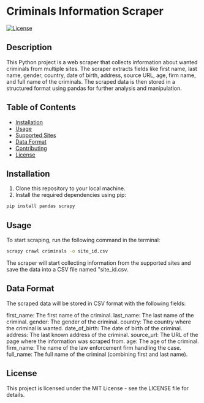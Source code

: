 # Criminals Information Scraper

[![License](https://img.shields.io/badge/License-MIT-blue.svg)](https://opensource.org/licenses/MIT)

## Description

This Python project is a web scraper that collects information about wanted criminals from multiple sites. The scraper extracts fields like first name, last name, gender, country, date of birth, address, source URL, age, firm name, and full name of the criminals. The scraped data is then stored in a structured format using pandas for further analysis and manipulation.

## Table of Contents

- [Installation](#installation)
- [Usage](#usage)
- [Supported Sites](#supported-sites)
- [Data Format](#data-format)
- [Contributing](#contributing)
- [License](#license)

## Installation

1. Clone this repository to your local machine.
2. Install the required dependencies using pip:

```bash
pip install pandas scrapy
```
## Usage 
To start scraping, run the following command in the terminal:

```bash
scrapy crawl criminals -o site_id.csv
```
The scraper will start collecting information from the supported sites and save the data into a CSV file named "site_id.csv.

## Data Format
The scraped data will be stored in CSV format with the following fields:

first_name: The first name of the criminal.
last_name: The last name of the criminal.
gender: The gender of the criminal.
country: The country where the criminal is wanted.
date_of_birth: The date of birth of the criminal.
address: The last known address of the criminal.
source_url: The URL of the page where the information was scraped from.
age: The age of the criminal.
firm_name: The name of the law enforcement firm handling the case.
full_name: The full name of the criminal (combining first and last name).

## License
This project is licensed under the MIT License - see the LICENSE file for details.


